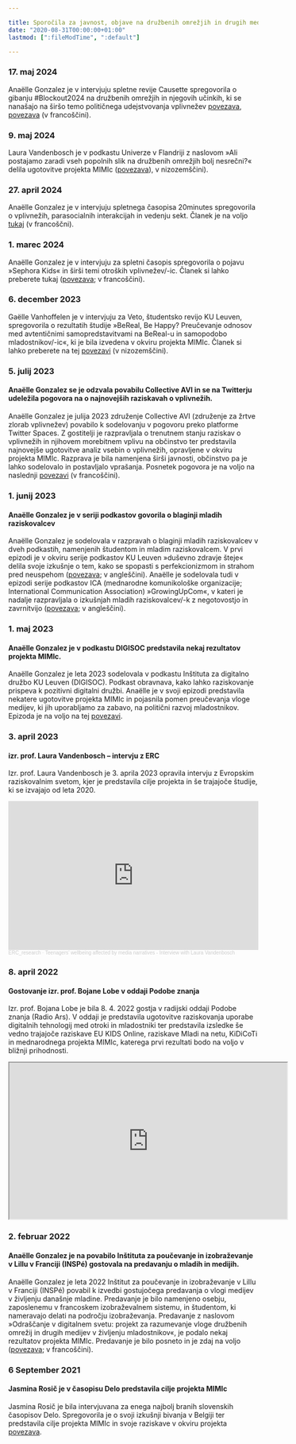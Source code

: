 ```yaml
---

title: Sporočila za javnost, objave na družbenih omrežjih in drugih medijih
date: "2020-08-31T00:00:00+01:00"
lastmod: [":fileModTime", ":default"]

---
```


### 17. maj 2024

Anaëlle Gonzalez je v intervjuju spletne revije Causette spregovorila o gibanju #Blockout2024 na družbenih omrežjih in njegovih učinkih, ki se nanašajo na širšo temo političnega udejstvovanja vplivnežev [povezava](https://www.causette.fr/societe/humeurs/le-mouvement-blockout2024-qui-appelle-a-bloquer-des-personnalites-ne-prenant-pas-position-pour-gaza-peut-il-vraiment-avoir-un-impact/), [povezava](https://www.instagram.com/p/C7EqcMHMjTY/?utm_source=ig_web_copy_link) (v francoščini).

### 9. maj 2024

Laura Vandenbosch je v podkastu Univerze v Flandriji z naslovom »Ali postajamo zaradi vseh popolnih slik na družbenih omrežjih bolj nesrečni?« delila ugotovitve projekta MIMIc ([povezava](https://www.universiteitvanvlaanderen.be/podcast/worden-we-allemaal-ongelukkiger-van-al-die-perfecte-beelden-op-sociale-media)), v nizozemščini).

### 27. april 2024

Anaëlle Gonzalez je v intervjuju spletnega časopisa 20minutes spregovorila o vplivnežih, parasocialnih interakcijah in vedenju sekt. Članek je na voljo [tukaj](https://www.20minutes.fr/high-tech/by-the-web/4088072-20240427-tiktok-influenceurs-comme-ophenya-ligne-fine-entre-derive-sectaire-relation-parasociale) (v francoščni).


### 1. marec 2024

Anaëlle Gonzalez je v intervjuju za spletni časopis spregovorila o pojavu »Sephora Kids« in širši temi otroških vplivnežev/-ic. Članek si lahko preberete tukaj ([povezava](https://www.dna.fr/magazine-lifestyle/2024/03/01/elles-ont-10-ans-et-veulent-du-retinol-les-sephora-kids-envahissent-tiktok); v francoščini).

### 6. december 2023

Gaëlle Vanhoffelen je v intervjuju za Veto, študentsko revijo KU Leuven, spregovorila o rezultatih študije »BeReal, Be Happy? Preučevanje odnosov med avtentičnimi samopredstavitvami na BeReal-u in samopodobo mladostnikov/-ic«, ki je bila izvedena v okviru projekta MIMIc. Članek si lahko preberete na tej [povezavi](https://www.veto.be/onderzoek/onderzoeker-ku-leuven-vindt-verband-tussen-bereal-en-je-zelfbeeld-het-kan-jezelf-versterken-als-je-zoekende-bent/337266?fbclid=IwAR1w98Fvyj91bwks_LAZkd71GGishIwvm4o3oear-tOvT8tlOs8iKIgnBDY) (v nizozemščini).

### 5. julij 2023

#### Anaëlle Gonzalez se je odzvala povabilu Collective AVI in se na Twitterju udeležila pogovora na o najnovejših raziskavah o vplivnežih.
Anaëlle Gonzalez je julija 2023 združenje Collective AVI (združenje za žrtve zlorab vplivnežev) povabilo k sodelovanju v pogovoru preko platforme Twitter Spaces. Z gostitelji je razpravljala o trenutnem stanju raziskav o vplivnežih in njihovem morebitnem vplivu na občinstvo ter predstavila najnovejše ugotovitve analiz vsebin o vplivnežih, opravljene v okviru projekta MIMIc. Razprava je bila namenjena širši javnosti, občinstvo pa je lahko sodelovalo in postavljalo vprašanja. Posnetek pogovora je na voljo na naslednji [povezavi](https://twitter.com/collectifAvi/status/1676674762641231878?s=20) (v francoščini).

### 1. junij 2023

#### Anaëlle Gonzalez je v seriji podkastov govorila o blaginji mladih raziskovalcev
Anaëlle Gonzalez je sodelovala v razpravah o blaginji mladih raziskovalcev v dveh podkastih, namenjenih študentom in mladim raziskovalcem. V prvi epizodi je v okviru serije podkastov KU Leuven »duševno zdravje šteje« delila svoje izkušnje o tem, kako se spopasti s perfekcionizmom in strahom pred neuspehom ([povezava](https://open.spotify.com/episode/4tHTgZXCxGqY4rGqky9tMJ?si=AhQdXNWkRn6LGtJ-FZnhnA); v angleščini). Anaëlle je sodelovala tudi v epizodi serije podkastov ICA (mednarodne komunikološke organizacije; International Communication Association) »GrowingUpCom«, v kateri je nadalje razpravljala o izkušnjah mladih raziskovalcev/-k z negotovostjo in zavrnitvijo ([povezava](https://open.spotify.com/episode/1xSyTAKBoDGjWBbfP6ivo6?si=fee54b78db1d49a0); v angleščini).

### 1. maj 2023

#### Anaëlle Gonzalez je v podkastu DIGISOC predstavila nekaj rezultatov projekta MIMIc.
Anaëlle Gonzalez je leta 2023 sodelovala v podkastu Inštituta za digitalno družbo KU Leuven (DIGISOC). Podkast obravnava, kako lahko raziskovanje prispeva k pozitivni digitalni družbi. Anaëlle je v svoji epizodi predstavila nekatere ugotovitve projekta MIMIc in pojasnila pomen preučevanja vloge medijev, ki jih uporabljamo za zabavo, na politični razvoj mladostnikov. Epizoda je na voljo na tej [povezavi](https://podcasters.spotify.com/pod/show/digisoc/episodes/Social-Media-and-the-Political-Self---Analle-Gonzalez-e27ek6m).

### 3. april 2023

#### izr. prof. Laura Vandenbosch – intervju z ERC
Izr. prof. Laura Vandenbosch je 3. aprila 2023 opravila intervju z Evropskim raziskovalnim svetom, kjer je predstavila cilje projekta in še trajajoče študije, ki se izvajajo od leta 2020.

<iframe width="100%" height="300" scrolling="no" frameborder="no" allow="autoplay" src="https://w.soundcloud.com/player/?url=https%3A//api.soundcloud.com/tracks/1481849380&color=%23ff5500&auto_play=false&hide_related=false&show_comments=true&show_user=true&show_reposts=false&show_teaser=true&visual=true"></iframe><div style="font-size: 10px; color: #cccccc;line-break: anywhere;word-break: normal;overflow: hidden;white-space: nowrap;text-overflow: ellipsis; font-family: Interstate,Lucida Grande,Lucida Sans Unicode,Lucida Sans,Garuda,Verdana,Tahoma,sans-serif;font-weight: 100;"><a href="https://soundcloud.com/erc_research" title="ERC_research" target="_blank" style="color: #cccccc; text-decoration: none;">ERC_research</a> · <a href="https://soundcloud.com/erc_research/teenagers-wellbeing-affected-by-media-narratives-interview-with-laura-vandenbosch" title="Teenagers’ wellbeing affected by media narratives - Interview with Laura Vandenbosch" target="_blank" style="color: #cccccc; text-decoration: none;">Teenagers’ wellbeing affected by media narratives - Interview with Laura Vandenbosch</a></div>

### 8. april 2022

#### Gostovanje izr. prof. Bojane Lobe v oddaji Podobe znanja
Izr. prof. Bojana Lobe je bila 8. 4. 2022 gostja v radijski oddaji Podobe znanja (Radio Ars). V oddaji je predstavila ugotovitve raziskovanja uporabe digitalnih tehnologij med otroki in mladostniki ter predstavila izsledke še vedno trajajoče raziskave EU KIDS Online, raziskave Mladi na netu, KiDiCoTi in mednarodnega projekta MIMIc, katerega prvi rezultati bodo na voljo v bližnji prihodnosti. 

<html>
   <head>
      <title>HTML Video embed</title>
   </head>
   <body>
      <iframe width="560" height="315" src="https://ars.rtvslo.si/podkast/podobe-znanja/526/174862885"></iframe>
      </iframe>
   </body>
</html>

### 2. februar 2022

#### Anaëlle Gonzalez je na povabilo Inštituta za poučevanje in izobraževanje v Lillu v Franciji (INSPé) gostovala na predavanju o mladih in medijih.
Anaëlle Gonzalez je leta 2022 Inštitut za poučevanje in izobraževanje v Lillu v Franciji (INSPé) povabil k izvedbi gostujočega predavanja o vlogi medijev v življenju današnje mladine. Predavanje je bilo namenjeno osebju, zaposlenemu v francoskem izobraževalnem sistemu, in študentom, ki nameravajo delati na področju izobraževanja. Predavanje z naslovom »Odraščanje v digitalnem svetu: projekt za razumevanje vloge družbenih omrežij in drugih medijev v življenju mladostnikov«, je podalo nekaj rezultatov projekta MIMIc. Predavanje je bilo posneto in je zdaj na voljo ([povezava](https://www.youtube.com/watch?v=rlanYB9ggec); v francoščini).


### 6 September 2021

#### Jasmina Rosič je v časopisu Delo predstavila cilje projekta MIMIc
Jasmina Rosič je bila intervjuvana za enega najbolj branih slovenskih časopisov Delo. Spregovorila je o svoji izkušnji bivanja v Belgiji ter predstavila cilje projekta MIMIc in svoje raziskave v okviru projekta [povezava](https://www.delo.si/novice/znanoteh/mladostniki-so-slabo-raziskana-druzbena-skupina/).